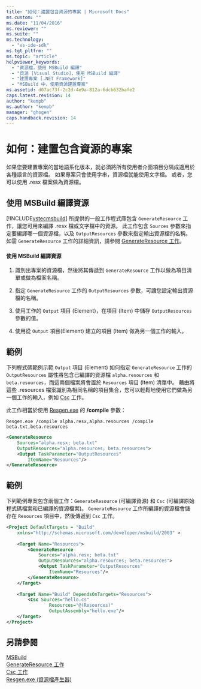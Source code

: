 ```yaml
---
title: "如何：建置包含資源的專案 | Microsoft Docs"
ms.custom: ""
ms.date: "11/04/2016"
ms.reviewer: ""
ms.suite: ""
ms.technology: 
  - "vs-ide-sdk"
ms.tgt_pltfrm: ""
ms.topic: "article"
helpviewer_keywords: 
  - "資源檔，使用 MSBuild 編譯"
  - "資源 [Visual Studio]，使用 MSBuild 編譯"
  - "建置專案 [.NET Framework]"
  - "MSBuild 中，使用資源建置專案"
ms.assetid: d07ac73f-2c2d-4e9a-812a-6dcb632bafe2
caps.latest.revision: 14
author: "kempb"
ms.author: "kempb"
manager: "ghogen"
caps.handback.revision: 14
---
```

# <a name="how-to-build-a-project-that-has-resources"></a>如何：建置包含資源的專案
如果您要建置專案的當地語系化版本，就必須將所有使用者介面項目分隔成適用於各種語言的資源檔。 如果專案只會使用字串，資源檔就能使用文字檔。 或者，您可以使用 .resx 檔案做為資源檔。  
  
## <a name="compiling-resources-with-msbuild"></a>使用 MSBuild 編譯資源  
 [!INCLUDE[vstecmsbuild](../extensibility/internals/includes/vstecmsbuild_md.md)] 所提供的一般工作程式庫包含 `GenerateResource` 工作，讓您可用來編譯 .resx 檔或文字檔中的資源。 此工作包含 `Sources` 參數來指定要編譯哪一個資源檔，以及 `OutputResources` 參數來指定輸出資源檔的名稱。 如需 `GenerateResource` 工作的詳細資訊，請參閱 [GenerateResource 工作](../msbuild/generateresource-task.md)。  
  
#### <a name="to-compile-resources-with-msbuild"></a>使用 MSBuild 編譯資源  
  
1.  識別出專案的資源檔，然後將其傳遞到 `GenerateResource` 工作以做為項目清單或做為檔案名稱。  
  
2.  指定 `GenerateResource` 工作的 `OutputResources` 參數，可讓您設定輸出資源檔的名稱。  
  
3.  使用工作的 `Output` 項目 (Element)，在項目 (Item) 中儲存 `OutputResources` 參數的值。  
  
4.  使用從 `Output` 項目(Element) 建立的項目 (Item) 做為另一個工作的輸入。  
  
## <a name="example"></a>範例  
 下列程式碼範例示範 `Output` 項目 (Element) 如何指定 `GenerateResource` 工作的 `OutputResources` 屬性將包含已編譯的資源檔 `alpha.resources` 和 `beta.resources`，而這兩個檔案將會置於 `Resources` 項目 (Item) 清單中。 藉由將這些 .resources 檔案識別為相同名稱的項目集合，您可以輕鬆地使用它們做為另一個工作的輸入，例如 [Csc](../msbuild/csc-task.md) 工作。  
  
 此工作相當於使用 [Resgen.exe](http://msdn.microsoft.com/Library/8ef159de-b660-4bec-9213-c3fbc4d1c6f4) 的 **/compile** 參數：  
  
 `Resgen.exe /compile alpha.resx,alpha.resources /compile beta.txt,beta.resources`  
  
```xml  
<GenerateResource  
    Sources="alpha.resx; beta.txt"  
    OutputResources="alpha.resources; beta.resources">  
    <Output TaskParameter="OutputResources"  
        ItemName="Resources"/>  
</GenerateResource>  
```  
  
## <a name="example"></a>範例  
 下列範例專案包含兩個工作：`GenerateResource` (可編譯資源) 和 `Csc` (可編譯原始程式碼檔案和已編譯的資源檔案)。 `GenerateResource` 工作所編譯的資源檔會儲存在 `Resources` 項目中，然後傳遞到 `Csc` 工作。  
  
```xml  
<Project DefaultTargets = "Build"  
    xmlns="http://schemas.microsoft.com/developer/msbuild/2003" >  
  
    <Target Name="Resources">  
        <GenerateResource  
            Sources="alpha.resx; beta.txt"  
            OutputResources="alpha.resources; beta.resources">  
            <Output TaskParameter="OutputResources"  
                ItemName="Resources"/>  
        </GenerateResource>  
    </Target>  
  
    <Target Name="Build" DependsOnTargets="Resources">  
        <Csc Sources="hello.cs"  
                Resources="@(Resources)"  
                OutputAssembly="hello.exe"/>  
    </Target>  
</Project>  
```  
  
## <a name="see-also"></a>另請參閱  
[ MSBuild](../msbuild/msbuild.md)  
 [GenerateResource 工作](../msbuild/generateresource-task.md)   
 [Csc 工作](../msbuild/csc-task.md)   
 [Resgen.exe (資源檔產生器)](http://msdn.microsoft.com/Library/8ef159de-b660-4bec-9213-c3fbc4d1c6f4)


<!--HONumber=Feb17_HO4-->


